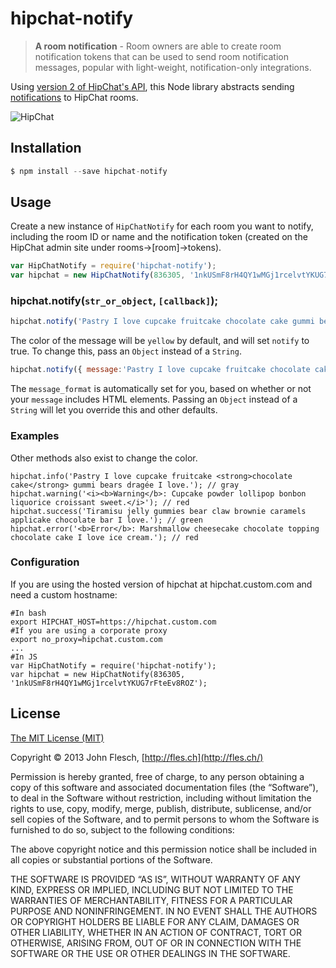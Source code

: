 # hipchat-notify

> **A room notification** - Room owners are able to create room notification tokens that can be used to send room notification messages, popular with light-weight, notification-only integrations.

Using [version 2 of HipChat's API](https://www.hipchat.com/docs/apiv2), this Node library abstracts sending [notifications](https://www.hipchat.com/docs/apiv2/method/send_room_notification) to HipChat rooms.

![HipChat](https://cloud.githubusercontent.com/assets/13259/4345434/da13eaba-40cd-11e4-9b22-5f61da9cd517.png)

## Installation

```javascript
$ npm install --save hipchat-notify
```

## Usage

Create a new instance of `HipChatNotify` for each room you want to notify, including the room ID or name and the notification token (created on the HipChat admin site under rooms->[room]->tokens).

```javascript
var HipChatNotify = require('hipchat-notify');
var hipchat = new HipChatNotify(836305, '1nkUSmF8rH4QY1wMGj1rcelvtYKUG7rFteEv8ROZ');
```

### hipchat.notify(`str_or_object`, `[callback]`);

```javascript
hipchat.notify('Pastry I love cupcake fruitcake chocolate cake gummi bears dragée I love.');
```

The color of the message will be `yellow` by default, and will set `notify` to true. To change this, pass an `Object` instead of a `String`.

```javascript
hipchat.notify({ message:'Pastry I love cupcake fruitcake chocolate cake gummi bears dragée I love.', color:'purple', notify:false });
```

The `message_format` is automatically set for you, based on whether or not your `message` includes HTML elements. Passing an `Object` instead of a `String` will let you override this and other defaults.

### Examples

Other methods also exist to change the color.

```
hipchat.info('Pastry I love cupcake fruitcake <strong>chocolate cake</strong> gummi bears dragée I love.'); // gray
hipchat.warning('<i><b>Warning</b>: Cupcake powder lollipop bonbon liquorice croissant sweet.</i>'); // red
hipchat.success('Tiramisu jelly gummies bear claw brownie caramels applicake chocolate bar I love.'); // green
hipchat.error('<b>Error</b>: Marshmallow cheesecake chocolate topping chocolate cake I love ice cream.'); // red
```

### Configuration

If you are using the hosted version of hipchat at hipchat.custom.com and need a custom hostname:

```
#In bash
export HIPCHAT_HOST=https://hipchat.custom.com
#If you are using a corporate proxy
export no_proxy=hipchat.custom.com
...
#In JS
var HipChatNotify = require('hipchat-notify');
var hipchat = new HipChatNotify(836305, '1nkUSmF8rH4QY1wMGj1rcelvtYKUG7rFteEv8ROZ');
```

## License

[The MIT License (MIT)](http://flesch.mit-license.org/)

Copyright © 2013 John Flesch, [http://fles.ch](http://fles.ch/)

Permission is hereby granted, free of charge, to any person obtaining a copy of this software and associated documentation files (the “Software”), to deal in the Software without restriction, including without limitation the rights to use, copy, modify, merge, publish, distribute, sublicense, and/or sell copies of the Software, and to permit persons to whom the Software is furnished to do so, subject to the following conditions:

The above copyright notice and this permission notice shall be included in all copies or substantial portions of the Software.

THE SOFTWARE IS PROVIDED “AS IS”, WITHOUT WARRANTY OF ANY KIND, EXPRESS OR IMPLIED, INCLUDING BUT NOT LIMITED TO THE WARRANTIES OF MERCHANTABILITY, FITNESS FOR A PARTICULAR PURPOSE AND NONINFRINGEMENT. IN NO EVENT SHALL THE AUTHORS OR COPYRIGHT HOLDERS BE LIABLE FOR ANY CLAIM, DAMAGES OR OTHER LIABILITY, WHETHER IN AN ACTION OF CONTRACT, TORT OR OTHERWISE, ARISING FROM, OUT OF OR IN CONNECTION WITH THE SOFTWARE OR THE USE OR OTHER DEALINGS IN THE SOFTWARE.